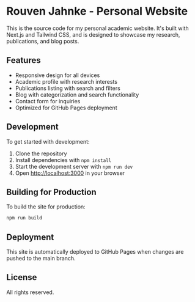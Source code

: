 # Rouven Jahnke - Personal Website

This is the source code for my personal academic website. It's built with Next.js and Tailwind CSS, and is designed to showcase my research, publications, and blog posts.

## Features

- Responsive design for all devices
- Academic profile with research interests
- Publications listing with search and filters
- Blog with categorization and search functionality
- Contact form for inquiries
- Optimized for GitHub Pages deployment

## Development

To get started with development:

1. Clone the repository
2. Install dependencies with `npm install`
3. Start the development server with `npm run dev`
4. Open [http://localhost:3000](http://localhost:3000) in your browser

## Building for Production

To build the site for production:

```bash
npm run build
```

## Deployment

This site is automatically deployed to GitHub Pages when changes are pushed to the main branch.

## License

All rights reserved.